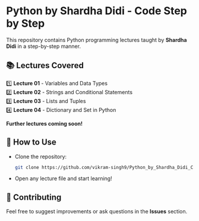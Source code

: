 # Python by Shardha Didi - Code Step by Step  

This repository contains Python programming lectures taught by **Shardha Didi** in a step-by-step manner.  

## 📚 Lectures Covered  

1️⃣ **Lecture 01** - Variables and Data Types  
2️⃣ **Lecture 02** - Strings and Conditional Statements  
3️⃣ **Lecture 03** - Lists and Tuples  
4️⃣ **Lecture 04** - Dictionary and Set in Python  

 **Further lectures coming soon!**  

## 📌 How to Use  
- Clone the repository:  
  ```sh
  git clone https://github.com/vikram-singh9/Python_by_Shardha_Didi_Code_Step_by_Step.git
  ```
- Open any lecture file and start learning!  

## 🤝 Contributing  
Feel free to suggest improvements or ask questions in the **Issues** section.  
